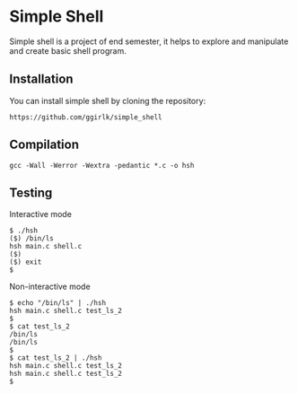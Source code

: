 # Simple Shell

Simple shell is a project of end semester, it helps to explore and manipulate and create basic shell program.

## Installation

You can install simple shell by cloning the repository:
```
https://github.com/ggirlk/simple_shell
```

## Compilation

```
gcc -Wall -Werror -Wextra -pedantic *.c -o hsh
```

## Testing
Interactive mode
```
$ ./hsh
($) /bin/ls
hsh main.c shell.c
($)
($) exit
$
```
Non-interactive mode
```
$ echo "/bin/ls" | ./hsh
hsh main.c shell.c test_ls_2
$
$ cat test_ls_2
/bin/ls
/bin/ls
$
$ cat test_ls_2 | ./hsh
hsh main.c shell.c test_ls_2
hsh main.c shell.c test_ls_2
$

```


